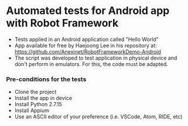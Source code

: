 # Automated tests for Android app with Robot Framework

- Tests applied in an Android application called "Hello World" 
- App available for free by Haejoong Lee in his repository at: https://github.com/Anexinet/RobotFrameworkDemo-Android
- The script was developed to test application in physical device and don't perform in emulators. For this, the code must be adapted.

### Pre-conditions for the tests
- Clone the project
- Install the app in device
- Install Python 2.7.15
- Install Appium
- Use an ASCII editor of your preference (i.e. VSCode, Atom, RIDE, etc)</br>


